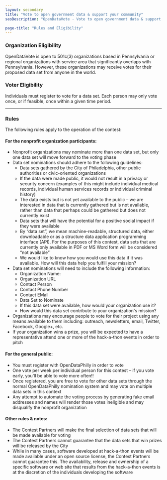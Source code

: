 ```yaml
---
layout: secondary
title: "Vote to open government data & support your community"
seoDescription: "OpenDataVote - Vote to open government data & support your community"

page-title: "Rules and Eligibility"
---
```

### Organization Eligibility
OpenDataVote is open to 501c(3) organizations based in Pennsylvania or regional organizations with service area that significantly overlaps with Pennsylvania. However, these organizations may receive votes for their proposed data set from anyone in the world.

### Voter Eligibility
Individuals must register to vote for a data set. Each person may only vote once, or if feasible, once within a given time period.

---

### Rules
The following rules apply to the operation of the contest:

#### For the nonprofit organization participants:
- Nonprofit organizations may nominate more than one data set, but only one data set will move forward to the voting phase
- Data set nominations should adhere to the following guidelines:
  - Data sets gathered by the City of Philadelphia, other public authorities or civic-oriented organizations
  - If the data were made public, it would not result in a privacy or security concern (examples of this might include individual medical records, individual human services records or individual criminal history)
  - The data exists but is not yet available to the public – we are interested in data that is currently gathered but is not available, rather than data that perhaps could be gathered but does not currently exist
  - Data sets that will have the potential for a positive social impact if they were available
  - By “data set”, we mean machine-readable, structured data, either downloadable or as a structure data application programming interface (API). For the purposes of this contest, data sets that are currently only available in PDF or MS Word form will be considered “not available”
  - We would like to know how you would use this data if it was available. How will this data help you fulfill your mission?
- Data set nominations will need to include the following information:
  - Organization Name:
  - Organization URL
  - Contact Person
  - Contact Phone Number
  - Contact EMail
  - Data Set to Nominate
  - If this data set were available, how would your organization use it?
  - How would this data set contribute to your organization's mission?
- Organizations may encourage people to vote for their project using any means available to them including: outreach, newsletters, email, Twitter, Facebook, Google+, etc.
- If your organization wins a prize, you will be expected to have a representative attend one or more of the hack-a-thon events in order to pitch

#### For the general public:
- You must register with OpenDataPhilly in order to vote
- One vote per week per individual person for this contest – if you vote early, you’ll be able to vote more often!!
- Once registered, you are free to vote for other data sets through the normal OpenDataPhilly nomination system and may vote on multiple data sets in this context
- Any attempt to automate the voting process by generating fake email addresses and names will render those votes ineligible and may disqualify the nonprofit organization

#### Other rules & notes:
- The Contest Partners will make the final selection of data sets that will be made available for voting
- The Contest Partners cannot guarantee that the data sets that win prizes will be released by the City
- While in many cases, software developed at hack-a-thon events will be made available under an open source license, the Contest Partners cannot guarantee this. The availability, release and ownership of a specific software or web site that results from the hack-a-thon events is at the discretion of the individuals developing the software
